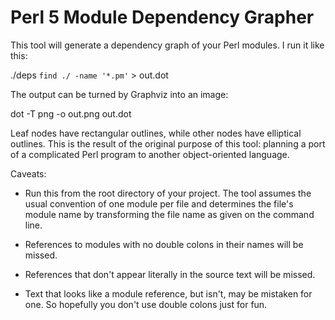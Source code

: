 
Perl 5 Module Dependency Grapher
================================

This tool will generate a dependency graph of your Perl modules. I run it like this:

  ./deps `find ./ -name '*.pm'` > out.dot

The output can be turned by Graphviz into an image:

  dot -T png -o out.png out.dot

Leaf nodes have rectangular outlines, while other nodes have elliptical outlines.
This is the result of the original purpose of this tool: planning a port of a
complicated Perl program to another object-oriented language.

Caveats:

* Run this from the root directory of your project. The tool assumes the usual
convention of one module per file and determines the file's module name by transforming
the file name as given on the command line.

* References to modules with no double colons in their names will be missed.

* References that don't appear literally in the source text will be missed.

* Text that looks like a module reference, but isn't, may be mistaken for one. So
hopefully you don't use double colons just for fun.

